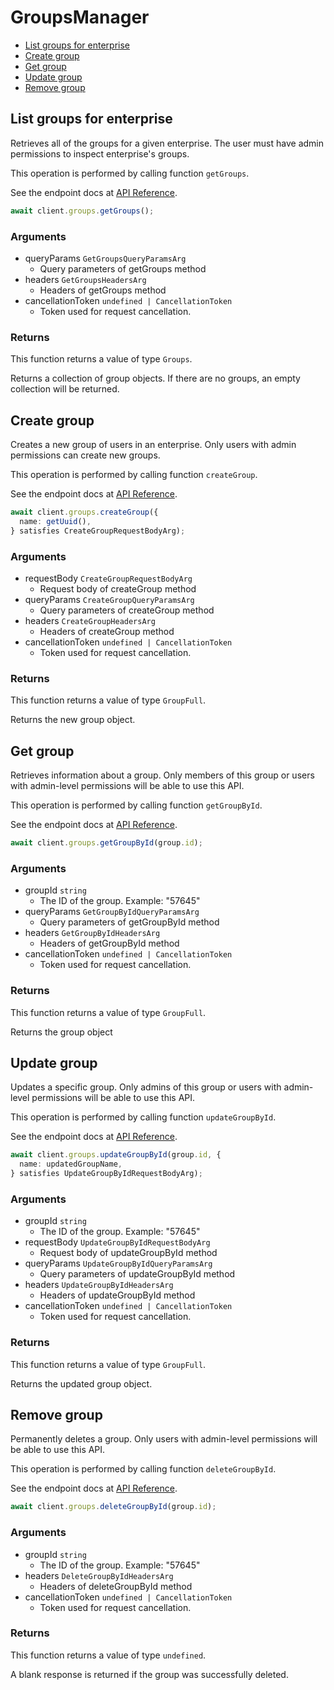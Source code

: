 # GroupsManager

- [List groups for enterprise](#list-groups-for-enterprise)
- [Create group](#create-group)
- [Get group](#get-group)
- [Update group](#update-group)
- [Remove group](#remove-group)

## List groups for enterprise

Retrieves all of the groups for a given enterprise. The user
must have admin permissions to inspect enterprise's groups.

This operation is performed by calling function `getGroups`.

See the endpoint docs at
[API Reference](https://developer.box.com/reference/get-groups/).

<!-- sample get_groups -->

```ts
await client.groups.getGroups();
```

### Arguments

- queryParams `GetGroupsQueryParamsArg`
  - Query parameters of getGroups method
- headers `GetGroupsHeadersArg`
  - Headers of getGroups method
- cancellationToken `undefined | CancellationToken`
  - Token used for request cancellation.

### Returns

This function returns a value of type `Groups`.

Returns a collection of group objects. If there are no groups, an
empty collection will be returned.

## Create group

Creates a new group of users in an enterprise. Only users with admin
permissions can create new groups.

This operation is performed by calling function `createGroup`.

See the endpoint docs at
[API Reference](https://developer.box.com/reference/post-groups/).

<!-- sample post_groups -->

```ts
await client.groups.createGroup({
  name: getUuid(),
} satisfies CreateGroupRequestBodyArg);
```

### Arguments

- requestBody `CreateGroupRequestBodyArg`
  - Request body of createGroup method
- queryParams `CreateGroupQueryParamsArg`
  - Query parameters of createGroup method
- headers `CreateGroupHeadersArg`
  - Headers of createGroup method
- cancellationToken `undefined | CancellationToken`
  - Token used for request cancellation.

### Returns

This function returns a value of type `GroupFull`.

Returns the new group object.

## Get group

Retrieves information about a group. Only members of this
group or users with admin-level permissions will be able to
use this API.

This operation is performed by calling function `getGroupById`.

See the endpoint docs at
[API Reference](https://developer.box.com/reference/get-groups-id/).

<!-- sample get_groups_id -->

```ts
await client.groups.getGroupById(group.id);
```

### Arguments

- groupId `string`
  - The ID of the group. Example: "57645"
- queryParams `GetGroupByIdQueryParamsArg`
  - Query parameters of getGroupById method
- headers `GetGroupByIdHeadersArg`
  - Headers of getGroupById method
- cancellationToken `undefined | CancellationToken`
  - Token used for request cancellation.

### Returns

This function returns a value of type `GroupFull`.

Returns the group object

## Update group

Updates a specific group. Only admins of this
group or users with admin-level permissions will be able to
use this API.

This operation is performed by calling function `updateGroupById`.

See the endpoint docs at
[API Reference](https://developer.box.com/reference/put-groups-id/).

<!-- sample put_groups_id -->

```ts
await client.groups.updateGroupById(group.id, {
  name: updatedGroupName,
} satisfies UpdateGroupByIdRequestBodyArg);
```

### Arguments

- groupId `string`
  - The ID of the group. Example: "57645"
- requestBody `UpdateGroupByIdRequestBodyArg`
  - Request body of updateGroupById method
- queryParams `UpdateGroupByIdQueryParamsArg`
  - Query parameters of updateGroupById method
- headers `UpdateGroupByIdHeadersArg`
  - Headers of updateGroupById method
- cancellationToken `undefined | CancellationToken`
  - Token used for request cancellation.

### Returns

This function returns a value of type `GroupFull`.

Returns the updated group object.

## Remove group

Permanently deletes a group. Only users with
admin-level permissions will be able to use this API.

This operation is performed by calling function `deleteGroupById`.

See the endpoint docs at
[API Reference](https://developer.box.com/reference/delete-groups-id/).

<!-- sample delete_groups_id -->

```ts
await client.groups.deleteGroupById(group.id);
```

### Arguments

- groupId `string`
  - The ID of the group. Example: "57645"
- headers `DeleteGroupByIdHeadersArg`
  - Headers of deleteGroupById method
- cancellationToken `undefined | CancellationToken`
  - Token used for request cancellation.

### Returns

This function returns a value of type `undefined`.

A blank response is returned if the group was
successfully deleted.

